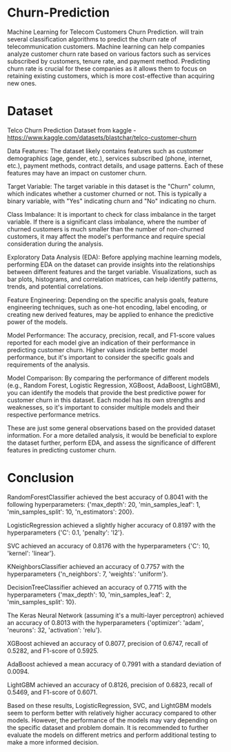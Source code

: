 # Churn-Prediction
Machine Learning for Telecom Customers Churn Prediction. will train several classification algorithms to predict the churn rate of telecommunication customers. Machine learning can help companies analyze customer churn rate based on various factors such as services subscribed by customers, tenure rate, and payment method. Predicting churn rate is crucial for these companies as it allows them to focus on retaining existing customers, which is more cost-effective than acquiring new ones.

# Dataset 
Telco Churn Prediction Dataset from kaggle - https://www.kaggle.com/datasets/blastchar/telco-customer-churn

Data Features: The dataset likely contains features such as customer demographics (age, gender, etc.), services subscribed (phone, internet, etc.), payment methods, contract details, and usage patterns. Each of these features may have an impact on customer churn.

Target Variable: The target variable in this dataset is the "Churn" column, which indicates whether a customer churned or not. This is typically a binary variable, with "Yes" indicating churn and "No" indicating no churn.

Class Imbalance: It is important to check for class imbalance in the target variable. If there is a significant class imbalance, where the number of churned customers is much smaller than the number of non-churned customers, it may affect the model's performance and require special consideration during the analysis.

Exploratory Data Analysis (EDA): Before applying machine learning models, performing EDA on the dataset can provide insights into the relationships between different features and the target variable. Visualizations, such as bar plots, histograms, and correlation matrices, can help identify patterns, trends, and potential correlations.

Feature Engineering: Depending on the specific analysis goals, feature engineering techniques, such as one-hot encoding, label encoding, or creating new derived features, may be applied to enhance the predictive power of the models.

Model Performance: The accuracy, precision, recall, and F1-score values reported for each model give an indication of their performance in predicting customer churn. Higher values indicate better model performance, but it's important to consider the specific goals and requirements of the analysis.

Model Comparison: By comparing the performance of different models (e.g., Random Forest, Logistic Regression, XGBoost, AdaBoost, LightGBM), you can identify the models that provide the best predictive power for customer churn in this dataset. Each model has its own strengths and weaknesses, so it's important to consider multiple models and their respective performance metrics.

These are just some general observations based on the provided dataset information. For a more detailed analysis, it would be beneficial to explore the dataset further, perform EDA, and assess the significance of different features in predicting customer churn.

# Conclusion 
RandomForestClassifier achieved the best accuracy of 0.8041 with the following hyperparameters: {'max_depth': 20, 'min_samples_leaf': 1, 'min_samples_split': 10, 'n_estimators': 200}.

LogisticRegression achieved a slightly higher accuracy of 0.8197 with the hyperparameters {'C': 0.1, 'penalty': 'l2'}.

SVC achieved an accuracy of 0.8176 with the hyperparameters {'C': 10, 'kernel': 'linear'}.

KNeighborsClassifier achieved an accuracy of 0.7757 with the hyperparameters {'n_neighbors': 7, 'weights': 'uniform'}.

DecisionTreeClassifier achieved an accuracy of 0.7715 with the hyperparameters {'max_depth': 10, 'min_samples_leaf': 2, 'min_samples_split': 10}.

The Keras Neural Network (assuming it's a multi-layer perceptron) achieved an accuracy of 0.8013 with the hyperparameters {'optimizer': 'adam', 'neurons': 32, 'activation': 'relu'}.

XGBoost achieved an accuracy of 0.8077, precision of 0.6747, recall of 0.5282, and F1-score of 0.5925.

AdaBoost achieved a mean accuracy of 0.7991 with a standard deviation of 0.0094.

LightGBM achieved an accuracy of 0.8126, precision of 0.6823, recall of 0.5469, and F1-score of 0.6071.

Based on these results, LogisticRegression, SVC, and LightGBM models seem to perform better with relatively higher accuracy compared to other models. However, the performance of the models may vary depending on the specific dataset and problem domain. It is recommended to further evaluate the models on different metrics and perform additional testing to make a more informed decision.

